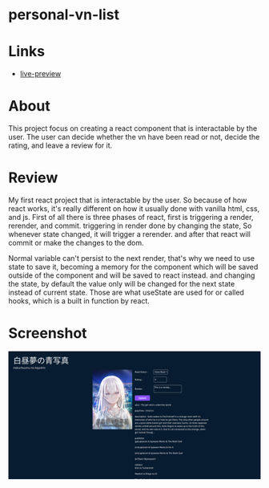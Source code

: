 # personal-vn-list

# Links

- [live-preview](https://azanra.github.io/personal-vn-list/)

# About

This project focus on creating a react component that is interactable
by the user. The user can decide whether the vn have been read or not,
decide the rating, and leave a review for it.

# Review

My first react project that is interactable by the user. So because
of how react works, it's really different on how it usually done with
vanilla html, css, and js. First of all there is three phases of react,
first is triggering a render, rerender, and commit. triggering in render
done by changing the state, So whenever state changed, it will trigger a
rerender. and after that react will commit or make the changes to the dom.

Normal variable can't persist to the next render, that's why we need to use state
to save it, becoming a memory for the component which will be saved outside of the
component and will be saved to react instead. and changing the state, by default
the value only will be changed for the next state instead of current state. Those
are what useState are used for or called hooks, which is a built in function
by react.

# Screenshot

![alt-text](./img/pvl-ui.png)
